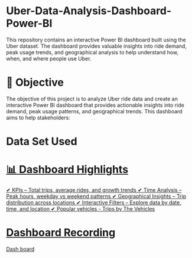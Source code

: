 # Uber-Data-Analysis-Dashboard-Power-BI
This repository contains an interactive Power BI dashboard built using the Uber dataset. The dashboard provides valuable insights into ride demand, peak usage trends, and geographical analysis to help understand how, when, and where people use Uber.



# 🎯 Objective

The objective of this project is to analyze Uber ride data and create an interactive Power BI dashboard that provides actionable insights into ride demand, peak usage patterns, and geographical trends.
This dashboard aims to help stakeholders:

# Data Set Used
<a href="https://github.com/22A31A0318/Uber-Data-Analysis-Dashboard-Power-BI/blob/main/ncr_ride_bookings.csv">

# 📊 Dashboard Highlights

✔ KPIs – Total trips, average rides, and growth trends
✔ Time Analysis – Peak hours, weekday vs weekend patterns
✔ Geographical Insights – Trip distribution across locations
✔ Interactive Filters – Explore data by date, time, and location
✔ Popular vehicles - Trips by The Vehicles


# Dashboard Recording 
<a href="https://github.com/22A31A0318/Uber-Data-Analysis-Dashboard-Power-BI/blob/main/Uber%20Dash%20Board%20Recording_resized.mp4"> Dash board


